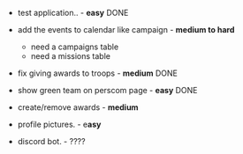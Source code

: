 * test application..  - **easy**  DONE


* add the events to calendar like campaign - **medium to hard**
    * need a campaigns table
    * need a missions table


* fix giving awards to troops - **medium** DONE



* show green team on perscom page - **easy** DONE



* create/remove awards - **medium**



* profile pictures.  - e**asy**



* discord bot.  - ????

